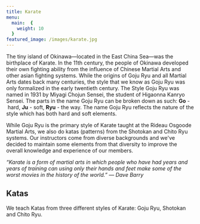 ```yaml
---
title: Karate
menu: 
  main:  {
    weight: 10
  }
featured_image: /images/karate.jpg
---
```


The tiny island of Okinawa—located in the East China Sea—was the birthplace of Karate. In the 11th century, the people of Okinawa developed their own fighting ability from the influence of Chinese Martial Arts and other asian fighting systems. While the origins of Goju Ryu and all Martial Arts dates back many centuries, the style that we know as Goju Ryu was only formalized in the early twentieth century. The Style Goju Ryu was named in 1931 by Miyagi Chojun Sensei, the student of Higaonna Kanryo Sensei. The parts in the name Goju Ryu can be broken down as such: **Go** - hard, **Ju** - soft, **Ryu** - the way. The name Goju Ryu reflects the nature of the style which has both hard and soft elements.

While Goju Ryu is the primary style of Karate taught at the Rideau Osgoode Martial Arts, we also do katas (patterns) from the Shotokan and Chito Ryu systems. Our instructors come from diverse backgrounds and we've decided to maintain some elements from that diversity to improve the overall knowledge and experience of our members.

*“Karate is a form of martial arts in which people who have had years and years of training can using only their hands and feet make some of the worst movies in the history of the world.” ― Dave Barry*

## Katas

We teach Katas from three different styles of Karate: Goju Ryu, Shotokan and Chito Ryu.
